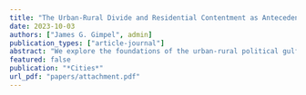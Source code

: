 ```yaml
---
title: "The Urban-Rural Divide and Residential Contentment as Antecedents of Political Ideology"
date: 2023-10-03
authors: ["James G. Gimpel", admin]
publication_types: ["article-journal"]
abstract: "We explore the foundations of the urban-rural political gulf, which is well-documented in the United States and other western democracies. We theorize that it is anchored in the variable extent of residents’ satisfaction and place attachment. Consistent with a long tradition of sociological findings, we first demonstrate that attachment to one’s neighborhood of residence is much higher among rural populations than in big cities. This variation in place attachment is an important font of political and policy attitudes, substantively contributing to the ideological differences between urban and rural areas. Politically relevant grievances arise most acutely when they are shared as prevailing conditions in specific social environments. The more dissatisfied one is with the place they live, the more attractive they find the policy goals and political agenda of liberal progressivism in US politics. Greater contentment with place, on the other hand, is predictive of politically conservative viewpoints."
featured: false
publication: "*Cities*"
url_pdf: "papers/attachment.pdf"
---
```


